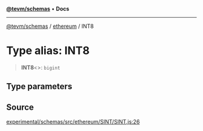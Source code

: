 [**@tevm/schemas**](../../README.md) • **Docs**

***

[@tevm/schemas](../../modules.md) / [ethereum](../README.md) / INT8

# Type alias: INT8

> **INT8**\<\>: `bigint`

## Type parameters

## Source

[experimental/schemas/src/ethereum/SINT/SINT.js:26](https://github.com/evmts/tevm-monorepo/blob/main/experimental/schemas/src/ethereum/SINT/SINT.js#L26)
